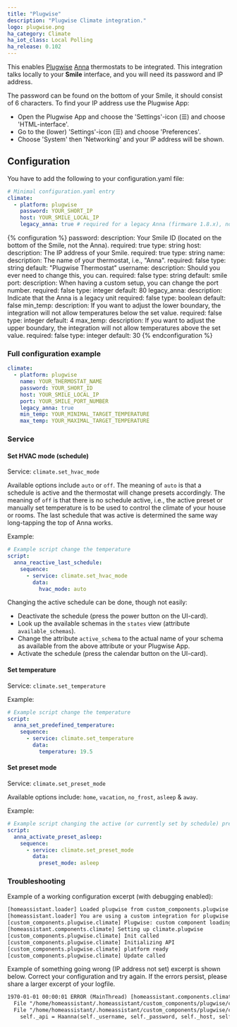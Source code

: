 ```yaml
---
title: "Plugwise"
description: "Plugwise Climate integration."
logo: plugwise.png
ha_category: Climate
ha_iot_class: Local Polling
ha_release: 0.102
---
```


This enables [Plugwise](https://plugwise.com) [Anna](https://www.plugwise.com/en_US/products/anna) thermostats to be integrated. This integration talks locally to your **Smile** interface, and you will need its password and IP address.

The password can be found on the bottom of your Smile, it should consist of 6 characters. To find your IP address use the Plugwise App: 

 - Open the Plugwise App and choose the 'Settings'-icon (&#9776;) and choose 'HTML-interface'. 
 - Go to the (lower) 'Settings'-icon (&#9776;) and choose 'Preferences'. 
 - Choose 'System' then 'Networking' and your IP address will be shown.

## Configuration

You have to add the following to your configuration.yaml file:

```yaml
# Minimal configuration.yaml entry
climate:
  - platform: plugwise
    password: YOUR_SHORT_IP 
    host: YOUR_SMILE_LOCAL_IP
    legacy_anna: true # required for a legacy Anna (firmware 1.8.x), not needed for a more recent Anna (firmware 3.1.x)
```

{% configuration %}
password:
  description: Your Smile ID (located on the bottom of the Smile, not the Anna).
  required: true
  type: string
host:
  description: The IP address of your Smile. 
  required: true
  type: string
name:
  description: The name of your thermostat, i.e., "Anna".
  required: false
  type: string
  default: "Plugwise Thermostat"
username:
  description: Should you ever need to change this, you can.
  required: false
  type: string
  default: smile
port:
  description: When having a custom setup, you can change the port number.
  required: false
  type: integer
  default: 80
legacy_anna:
  description: Indicate that the Anna is a legacy unit
  required: false
  type: boolean
  default: false
min_temp:
  description: If you want to adjust the lower boundary, the integration will not allow temperatures below the set value.
  required: false
  type: integer
  default: 4
max_temp:
  description: If you want to adjust the upper boundary, the integration will not allow temperatures above the set value.
  required: false
  type: integer
  default: 30
{% endconfiguration %}

### Full configuration example

```yaml
climate:
  - platform: plugwise
    name: YOUR_THERMOSTAT_NAME
    password: YOUR_SHORT_ID
    host: YOUR_SMILE_LOCAL_IP
    port: YOUR_SMILE_PORT_NUMBER
    legacy_anna: true
    min_temp: YOUR_MINIMAL_TARGET_TEMPERATURE
    max_temp: YOUR_MAXIMAL_TARGET_TEMPERATURE
```

### Service

#### Set HVAC mode (schedule)

Service: `climate.set_hvac_mode`

Available options include `auto` or `off`. The meaning of `auto` is that a schedule is active and the thermostat will change presets accordingly. The meaning of `off` is that there is no schedule active, i.e., the active preset or manually set temperature is to be used to control the climate of your house or rooms.
The last schedule that was active is determined the same way long-tapping the top of Anna works.

Example:

```yaml
# Example script change the temperature
script:
  anna_reactive_last_schedule:
    sequence:
      - service: climate.set_hvac_mode
        data:
          hvac_mode: auto
```

Changing the active schedule can be done, though not easily:

- Deactivate the schedule (press the power button on the UI-card).
- Look up the available schemas in the `states` view (attribute `available_schemas`).
- Change the attribute `active_schema` to the actual name of your schema as available from the above attribute or your Plugwise App.
- Activate the schedule (press the calendar button on the UI-card).

#### Set temperature

Service: `climate.set_temperature`

Example:

```yaml
# Example script change the temperature
script:
  anna_set_predefined_temperature:
    sequence:
      - service: climate.set_temperature
        data:
          temperature: 19.5
```

#### Set preset mode

Service: `climate.set_preset_mode`

Available options include: `home`, `vacation`, `no_frost`, `asleep` & `away`.

Example:

```yaml
# Example script changing the active (or currently set by schedule) preset
script:
  anna_activate_preset_asleep:
    sequence:
      - service: climate.set_preset_mode
        data:
          preset_mode: asleep
```

### Troubleshooting

Example of a working configuration excerpt (with debugging enabled):

```txt
[homeassistant.loader] Loaded plugwise from custom_components.plugwise
[homeassistant.loader] You are using a custom integration for plugwise which has not been tested by Home Assistant. This component might cause stability problems, be sure to disable it if you do experience issues with Home Assistant.
[custom_components.plugwise.climate] Plugwise: custom component loading (Anna PlugWise climate)
[homeassistant.components.climate] Setting up climate.plugwise
[custom_components.plugwise.climate] Init called
[custom_components.plugwise.climate] Initializing API
[custom_components.plugwise.climate] platform ready
[custom_components.plugwise.climate] Update called
```

Example of something going wrong (IP address not set) excerpt is shown below. Correct your configuration and try again. If the errors persist, please share a larger excerpt of your logfile.

```txt
1970-01-01 00:00:01 ERROR (MainThread) [homeassistant.components.climate] Error while setting up platform plugwise
  File "/home/homeassistant/.homeassistant/custom_components/plugwise/climate.py", line 104, in setup_platform
  File "/home/homeassistant/.homeassistant/custom_components/plugwise/climate.py", line 130, in __init__
    self._api = Haanna(self._username, self._password, self._host, self._port)
```
